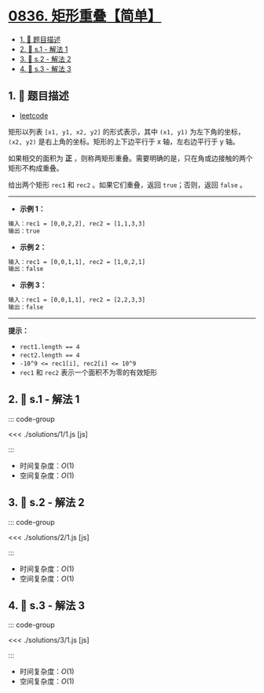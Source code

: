 # [0836. 矩形重叠【简单】](https://github.com/tnotesjs/TNotes.leetcode/tree/main/notes/0836.%20%E7%9F%A9%E5%BD%A2%E9%87%8D%E5%8F%A0%E3%80%90%E7%AE%80%E5%8D%95%E3%80%91)

<!-- region:toc -->

- [1. 📝 题目描述](#1--题目描述)
- [2. 🎯 s.1 - 解法 1](#2--s1---解法-1)
- [3. 🎯 s.2 - 解法 2](#3--s2---解法-2)
- [4. 🎯 s.3 - 解法 3](#4--s3---解法-3)

<!-- endregion:toc -->

## 1. 📝 题目描述

- [leetcode](https://leetcode.cn/problems/rectangle-overlap/)

矩形以列表 `[x1, y1, x2, y2]` 的形式表示，其中 `(x1, y1)` 为左下角的坐标，`(x2, y2)` 是右上角的坐标。矩形的上下边平行于 x 轴，左右边平行于 y 轴。

如果相交的面积为 **正** ，则称两矩形重叠。需要明确的是，只在角或边接触的两个矩形不构成重叠。

给出两个矩形 `rec1` 和 `rec2` 。如果它们重叠，返回 `true`；否则，返回 `false` 。

---

- **示例 1：**

```txt
输入：rec1 = [0,0,2,2], rec2 = [1,1,3,3]
输出：true
```

- **示例 2：**

```txt
输入：rec1 = [0,0,1,1], rec2 = [1,0,2,1]
输出：false
```

- **示例 3：**

```txt
输入：rec1 = [0,0,1,1], rec2 = [2,2,3,3]
输出：false
```

---

**提示：**

- `rect1.length == 4`
- `rect2.length == 4`
- `-10^9 <= rec1[i], rec2[i] <= 10^9`
- `rec1` 和 `rec2` 表示一个面积不为零的有效矩形

## 2. 🎯 s.1 - 解法 1

::: code-group

<<< ./solutions/1/1.js [js]

:::

- 时间复杂度：$O(1)$
- 空间复杂度：$O(1)$

## 3. 🎯 s.2 - 解法 2

::: code-group

<<< ./solutions/2/1.js [js]

:::

- 时间复杂度：$O(1)$
- 空间复杂度：$O(1)$

## 4. 🎯 s.3 - 解法 3

::: code-group

<<< ./solutions/3/1.js [js]

:::

- 时间复杂度：$O(1)$
- 空间复杂度：$O(1)$
